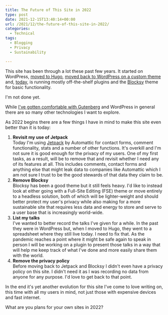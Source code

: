 ```yaml
---
title: The Future of This Site in 2022
type: post
date: 2021-12-15T13:40:14+00:00
url: /2021/12/the-future-of-this-site-in-2022/
categories:
  - Technical
tags:
  - Blogging
  - Privacy
  - Sustainability

---
```

This site has been through a lot these past few years. It started on WordPress, [moved to Hugo][1], [moved back to WordPress on a custom theme][2] and, [today][3], is running mostly off-the-shelf plugins and the [Blocksy][4] theme for basic functionality.

I'm not done yet.

While [I've gotten comfortable with Gutenberg][5] and WordPress in general there are so many other technologies I want to explore.

As 2022 begins there are a few things I have in mind to make this site even better than it is today:

<ol class="wp-block-list">
  <li>
    <strong>Revisit my use of Jetpack</strong><br />Today I'm using <a href="https://jetpack.me">Jetpack</a> by Automattic for contact forms, comment functionality, stats and a number of other functions. It's overkill and I'm not sure it is good enough for the privacy of my users. One of my first tasks, as a result, will be to remove that and revisit whether I need any of its features at all. This includes comments, contact forms and anything else that might leak data to companies like Automattic which I am not sure I trust to be the good stewards of that data they claim to be.
  </li>
  <li>
    <strong>Remove Blocksy</strong><br />Blocksy has been a good theme but it still feels heavy. I'd like to instead look at either going with a Full-Site Editing (FSE) theme or move entirely to a headless solution, both of which will be lighter-weight and should better protect my user's privacy while also making for a more sustainable site that requires less data and energy to store and serve to a user base that is increasingly world-wide.
  </li>
  <li>
    <strong>List my talks</strong><br />I've wanted to better record the talks I've given for a while. In the past they were in WordPress but, when I moved to Hugo, they went to a spreadsheet where they still live today. I need to fix that. As the pandemic reaches a point where it might be safe again to speak in person I will be working on a plugin to present those talks in a way that will help me keep track of what I've done and more easily share them with the world.
  </li>
  <li>
    <strong>Remove the privacy policy</strong><br />Before moving back to Jetpack and Blocksy I didn't even have a privacy policy on this site. I didn't need it as I was recording no data from anyone for any purpose. I'd love to get back to that point.
  </li>
</ol>

In the end it's yet another evolution for this site I've come to love writing on, this time with all my users in mind, not just those with expensive devices and fast internet.

What are you plans for your own sites in 2022?

 [1]: /2019/08/its-time-for-a-new-site/
 [2]: /2020/08/hello-wordpress-my-old-friend/
 [3]: /2021/07/its-time-for-a-new-site-2/
 [4]: /2021/07/blocksy-vs-generatepress/
 [5]: /2021/11/making-my-peace-with-gutenberg/